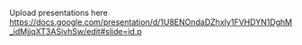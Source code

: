 Upload presentations here
https://docs.google.com/presentation/d/1U8ENOndaDZhxIy1FVHDYN1DghM_idMjjqXT3ASivhSw/edit#slide=id.p

